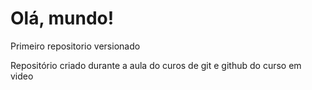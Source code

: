 # Olá, mundo!
 Primeiro repositorio versionado

 Repositório criado durante a aula do curos de git e github do curso em video
